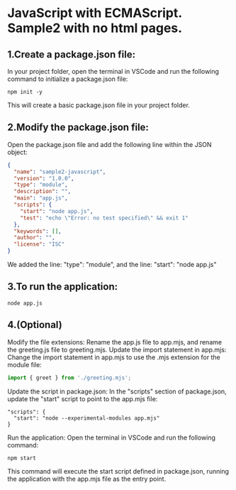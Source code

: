 # JavaScript with ECMAScript. Sample2 with no html pages.

## 1.Create a package.json file:
In your project folder, open the terminal in VSCode and run the following command to initialize a package.json file:
```
npm init -y
```
This will create a basic package.json file in your project folder.

## 2.Modify the package.json file: 
Open the package.json file and add the following line within the JSON object:

```json
{
  "name": "sample2-javascript",
  "version": "1.0.0",
  "type": "module",
  "description": "",
  "main": "app.js",
  "scripts": {
    "start": "node app.js",
    "test": "echo \"Error: no test specified\" && exit 1"
  },
  "keywords": [],
  "author": "",
  "license": "ISC" 
}
```

We added the line: "type": "module", and the line: "start": "node app.js"

## 3.To run the application:
```
node app.js
```

## 4.(Optional)
Modify the file extensions: Rename the app.js file to app.mjs, and rename the greeting.js file to greeting.mjs.
Update the import statement in app.mjs: Change the import statement in app.mjs to use the .mjs extension for the module file:
```javascript
import { greet } from './greeting.mjs';
```

Update the script in package.json: In the "scripts" section of package.json, update the "start" script to point to the app.mjs file:
```
"scripts": {
  "start": "node --experimental-modules app.mjs"
}
```

Run the application: Open the terminal in VSCode and run the following command:
```
npm start
```

This command will execute the start script defined in package.json, running the application with the app.mjs file as the entry point.


